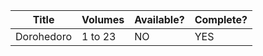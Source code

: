 | Title | Volumes | Available? | Complete? |
| --- | --- | --- | --- |
| Dorohedoro | 1 to 23 | NO | YES |
